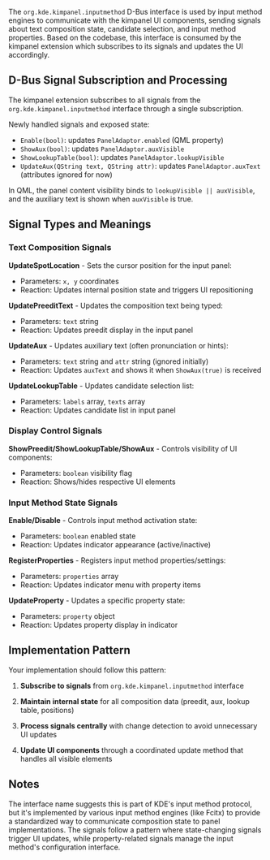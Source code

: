 The `org.kde.kimpanel.inputmethod` D-Bus interface is used by input method engines to communicate with the kimpanel UI components, sending signals about text composition state, candidate selection, and input method properties. Based on the codebase, this interface is consumed by the kimpanel extension which subscribes to its signals and updates the UI accordingly.

## D-Bus Signal Subscription and Processing

The kimpanel extension subscribes to all signals from the `org.kde.kimpanel.inputmethod` interface through a single subscription.

Newly handled signals and exposed state:
- `Enable(bool)`: updates `PanelAdaptor.enabled` (QML property)
- `ShowAux(bool)`: updates `PanelAdaptor.auxVisible`
- `ShowLookupTable(bool)`: updates `PanelAdaptor.lookupVisible`
- `UpdateAux(QString text, QString attr)`: updates `PanelAdaptor.auxText` (attributes ignored for now)

In QML, the panel content visibility binds to `lookupVisible || auxVisible`, and the auxiliary text is shown when `auxVisible` is true.

## Signal Types and Meanings

### Text Composition Signals

**UpdateSpotLocation** - Sets the cursor position for the input panel:
- Parameters: `x, y` coordinates 
- Reaction: Updates internal position state and triggers UI repositioning

**UpdatePreeditText** - Updates the composition text being typed:
- Parameters: `text` string
- Reaction: Updates preedit display in the input panel

**UpdateAux** - Updates auxiliary text (often pronunciation or hints):
- Parameters: `text` string and `attr` string (ignored initially)
- Reaction: Updates `auxText` and shows it when `ShowAux(true)` is received

**UpdateLookupTable** - Updates candidate selection list:
- Parameters: `labels` array, `texts` array
- Reaction: Updates candidate list in input panel

### Display Control Signals

**ShowPreedit/ShowLookupTable/ShowAux** - Controls visibility of UI components:
- Parameters: `boolean` visibility flag
- Reaction: Shows/hides respective UI elements

### Input Method State Signals

**Enable/Disable** - Controls input method activation state:
- Parameters: `boolean` enabled state
- Reaction: Updates indicator appearance (active/inactive)

**RegisterProperties** - Registers input method properties/settings:
- Parameters: `properties` array
- Reaction: Updates indicator menu with property items

**UpdateProperty** - Updates a specific property state:
- Parameters: `property` object
- Reaction: Updates property display in indicator

## Implementation Pattern

Your implementation should follow this pattern:

1. **Subscribe to signals** from `org.kde.kimpanel.inputmethod` interface 

2. **Maintain internal state** for all composition data (preedit, aux, lookup table, positions)

3. **Process signals centrally** with change detection to avoid unnecessary UI updates

4. **Update UI components** through a coordinated update method that handles all visible elements

## Notes

The interface name suggests this is part of KDE's input method protocol, but it's implemented by various input method engines (like Fcitx) to provide a standardized way to communicate composition state to panel implementations. The signals follow a pattern where state-changing signals trigger UI updates, while property-related signals manage the input method's configuration interface.
